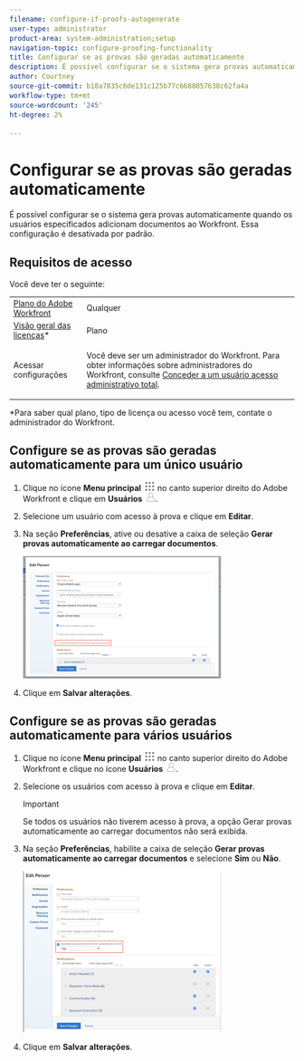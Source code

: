 ```yaml
---
filename: configure-if-proofs-autogenerate
user-type: administrator
product-area: system-administration;setup
navigation-topic: configure-proofing-functionality
title: Configurar se as provas são geradas automaticamente
description: É possível configurar se o sistema gera provas automaticamente quando os usuários especificados adicionam documentos ao Workfront. Essa configuração é desativada por padrão.
author: Courtney
source-git-commit: b18a7835c6de131c125b77c6688057638c62fa4a
workflow-type: tm+mt
source-wordcount: '245'
ht-degree: 2%

---
```



# Configurar se as provas são geradas automaticamente

É possível configurar se o sistema gera provas automaticamente quando os usuários especificados adicionam documentos ao Workfront. Essa configuração é desativada por padrão.

## Requisitos de acesso

Você deve ter o seguinte:

<table style="table-layout:auto"> 
 <col> 
 <col> 
 <tbody> 
  <tr> 
   <td role="rowheader"><a href="https://business.adobe.com/products/workfront/pricing.html" target="_blank">Plano do Adobe Workfront</a> </td> 
   <td>Qualquer</td> 
  </tr> 
  <tr> 
   <td role="rowheader"><a href="../../../administration-and-setup/add-users/access-levels-and-object-permissions/wf-licenses.md" class="MCXref xref">Visão geral das licenças</a>*</td> 
   <td>Plano</td> 
  </tr> 
  <tr> 
   <td role="rowheader">Acessar configurações</td> 
   <td> <p>Você deve ser um administrador do Workfront. Para obter informações sobre administradores do Workfront, consulte <a href="../../../administration-and-setup/add-users/configure-and-grant-access/grant-a-user-full-administrative-access.md" class="MCXref xref">Conceder a um usuário acesso administrativo total</a>.</p> </td> 
  </tr> 
 </tbody> 
</table>

&#42;Para saber qual plano, tipo de licença ou acesso você tem, contate o administrador do Workfront.

## Configure se as provas são geradas automaticamente para um único usuário

1. Clique no ícone **Menu principal** ![Ícone do menu principal](assets/main-menu-icon.png) no canto superior direito do Adobe Workfront e clique em **Usuários** ![Usuários](assets/users-icon-in-main-menu.png).
1. Selecione um usuário com acesso à prova e clique em **Editar**.
1. Na seção **Preferências**, ative ou desative a caixa de seleção **Gerar provas automaticamente ao carregar documentos**.

   ![Gerar provas automaticamente](assets/autogenerate-proofs-350x216.png)

1. Clique em **Salvar alterações**.

## Configure se as provas são geradas automaticamente para vários usuários

1. Clique no ícone **Menu principal** ![Ícone do menu principal](assets/main-menu-icon.png) no canto superior direito do Adobe Workfront e clique no ícone **Usuários** ![Usuários](assets/users-icon-in-main-menu.png).
1. Selecione os usuários com acesso à prova e clique em **Editar**.

   >[!IMPORTANT]
   >
   >Se todos os usuários não tiverem acesso à prova, a opção Gerar provas automaticamente ao carregar documentos não será exibida.

1. Na seção **Preferências**, habilite a caixa de seleção **Gerar provas automaticamente ao carregar documentos** e selecione **Sim** ou **Não**.

   ![Geração automática de provas em massa](assets/autogenerate-proofs-bulk-350x285.png)

1. Clique em **Salvar alterações**.

